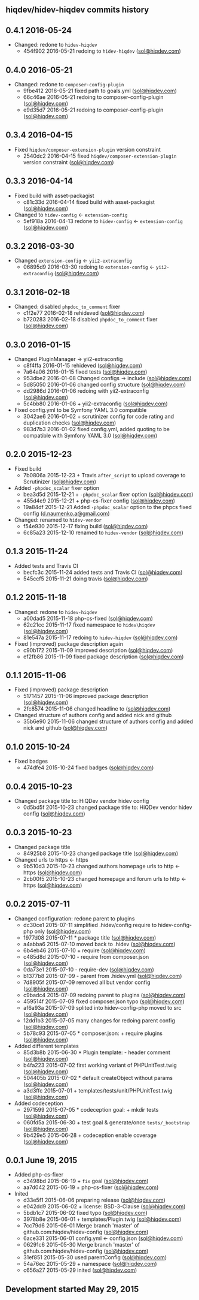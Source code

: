 hiqdev/hidev-hiqdev commits history
-----------------------------------

## 0.4.1 2016-05-24

- Changed: redone to `hidev-hiqdev`
    - 454f902 2016-05-21 redoing to `hidev-hiqdev` (sol@hiqdev.com)

## 0.4.0 2016-05-21

- Changed: redone to `composer-config-plugin`
    - 9fbe412 2016-05-21 fixed path to goals.yml (sol@hiqdev.com)
    - 66c46ae 2016-05-21 redoing to composer-config-plugin (sol@hiqdev.com)
    - e9d35d7 2016-05-21 redoing to composer-config-plugin (sol@hiqdev.com)

## 0.3.4 2016-04-15

- Fixed `hiqdev/composer-extension-plugin` version constraint
    - 2540dc2 2016-04-15 fixed `hiqdev/composer-extension-plugin` version constraint (sol@hiqdev.com)

## 0.3.3 2016-04-14

- Fixed build with asset-packagist
    - c81c33d 2016-04-14 fixed build with asset-packagist (sol@hiqdev.com)
- Changed to `hidev-config` <- `extension-config`
    - 5ef918a 2016-04-13 redone to `hidev-config` <- `extension-config` (sol@hiqdev.com)

## 0.3.2 2016-03-30

- Changed `extension-config` <- `yii2-extraconfig`
    - 06895d9 2016-03-30 redoing to `extension-config` <- `yii2-extraconfig` (sol@hiqdev.com)

## 0.3.1 2016-02-18

- Changed: disabled `phpdoc_to_comment` fixer
    - c1f2e77 2016-02-18 rehideved (sol@hiqdev.com)
    - b720283 2016-02-18 disabled `phpdoc_to_comment` fixer (sol@hiqdev.com)

## 0.3.0 2016-01-15

- Changed PluginManager -> yii2-extraconfig
    - c8f4ffa 2016-01-15 rehideved (sol@hiqdev.com)
    - 7a64a06 2016-01-15 fixed tests (sol@hiqdev.com)
    - 953dbe2 2016-01-08 Changed configs -> include (sol@hiqdev.com)
    - 5d85050 2016-01-06 changed config structure (sol@hiqdev.com)
    - dd2986d 2016-01-06 redoing with yii2-extraconfig (sol@hiqdev.com)
    - 5c4bb80 2016-01-06 + yii2-extraconfig (sol@hiqdev.com)
- Fixed config.yml to be Symfony YAML 3.0 compatible
    - 3042ae6 2016-01-02 + scrutinizer config for code rating and duplication checks (sol@hiqdev.com)
    - 983d7b3 2016-01-02 fixed config.yml, added quoting to be compatible with Symfony YAML 3.0 (sol@hiqdev.com)

## 0.2.0 2015-12-23

- Fixed build
    - 7b0806a 2015-12-23 + Travis `after_script` to upload coverage to Scrutinizer (sol@hiqdev.com)
- Added `-phpdoc_scalar` fixer option
    - bea3d5d 2015-12-21 + `-phpdoc_scalar` fixer option (sol@hiqdev.com)
    - 455d4e9 2015-12-21 + php-cs-fixer config (sol@hiqdev.com)
    - 19a84df 2015-12-21 Added `-phpdoc_scalar` option to the phpcs fixed config (d.naumenko.a@gmail.com)
- Changed: renamed to `hidev-vendor`
    - f54e930 2015-12-17 fixing build (sol@hiqdev.com)
    - 6c85a23 2015-12-10 renamed to `hidev-vendor` (sol@hiqdev.com)

## 0.1.3 2015-11-24

- Added tests and Travis CI
    - becfc3c 2015-11-24 added tests and Travis CI (sol@hiqdev.com)
    - 545ccf5 2015-11-21 doing travis (sol@hiqdev.com)

## 0.1.2 2015-11-18

- Changed: redone to `hidev-hiqdev`
    - a00dad5 2015-11-18 php-cs-fixed (sol@hiqdev.com)
    - 62c21cc 2015-11-17 fixed namespace to `hidev\hiqdev` (sol@hiqdev.com)
    - 81e547a 2015-11-17 redoing to `hidev-hiqdev` (sol@hiqdev.com)
- Fixed (improved) package description again
    - c90b172 2015-11-09 improved description (sol@hiqdev.com)
    - ef2fb86 2015-11-09 fixed package description (sol@hiqdev.com)

## 0.1.1 2015-11-06

- Fixed (improved) package description
    - 5171457 2015-11-06 improved package description (sol@hiqdev.com)
    - 2fc8574 2015-11-06 changed headline to (sol@hiqdev.com)
- Changed structure of authors config and added nick and github
    - 35b6e90 2015-11-06 changed structure of authors config and added nick and github (sol@hiqdev.com)

## 0.1.0 2015-10-24

- Fixed badges
    - 474dfe4 2015-10-24 fixed badges (sol@hiqdev.com)

## 0.0.4 2015-10-23

- Changed package title to: HiQDev vendor hidev config
    - 0d5bd5f 2015-10-23 changed package title to: HiQDev vendor hidev config (sol@hiqdev.com)

## 0.0.3 2015-10-23

- Changed package title
    - 84925b8 2015-10-23 changed package title (sol@hiqdev.com)
- Changed urls to https <- https
    - 9b510d3 2015-10-23 changed authors homepage urls to http <- https (sol@hiqdev.com)
    - 2cb00f5 2015-10-23 changed homepage and forum urls to http <- https (sol@hiqdev.com)

## 0.0.2 2015-07-11

- Changed configuration: redone parent to plugins
    - dc30ce1 2015-07-11 simplified .hidev/config require to hidev-config-php only (sol@hiqdev.com)
    - 1977d08 2015-07-11 * package title (sol@hiqdev.com)
    - a4abba6 2015-07-10 moved back to .hidev (sol@hiqdev.com)
    - 6b4eb46 2015-07-10 + require (sol@hiqdev.com)
    - c485d8d 2015-07-10 - require from composer.json (sol@hiqdev.com)
    - 0da73e1 2015-07-10 - require-dev (sol@hiqdev.com)
    - b1377b8 2015-07-09 - parent from .hidev.yml (sol@hiqdev.com)
    - 7d8905f 2015-07-09 removed all but vendor config (sol@hiqdev.com)
    - c9badc4 2015-07-09 redoing parent to plugins (sol@hiqdev.com)
    - 459514f 2015-07-09 fixed composer.json typo (sol@hiqdev.com)
    - af6a93a 2015-07-09 splited into hidev-config-php moved to src (sol@hiqdev.com)
    - 12dd1b3 2015-07-05 many changes for redoing parent config (sol@hiqdev.com)
    - 5b78c93 2015-07-05 * composer.json: + require plugins (sol@hiqdev.com)
- Added different templates
    - 85d3b8b 2015-06-30 * Plugin template: - header comment (sol@hiqdev.com)
    - b4fa223 2015-07-02 first working variant of PHPUnitTest.twig (sol@hiqdev.com)
    - 504405b 2015-07-02 * default createObject without params (sol@hiqdev.com)
    - a3d3ffc 2015-07-01 + templates/tests/unit/PHPUnitTest.twig (sol@hiqdev.com)
- Added codeception
    - 2971599 2015-07-05 * codeception goal: + mkdir tests (sol@hiqdev.com)
    - 060fd5a 2015-06-30 + test goal & generate/once `tests/_bootstrap` (sol@hiqdev.com)
    - 9b429e5 2015-06-28 + codeception enable coverage (sol@hiqdev.com)

## 0.0.1 June 19, 2015

- Added php-cs-fixer
    - c3498bd 2015-06-19 + `fix` goal (sol@hiqdev.com)
    - aa7d042 2015-06-19 + php-cs-fixer (sol@hiqdev.com)
- Inited
    - d33e5f1 2015-06-06 preparing release (sol@hiqdev.com)
    - e042dd9 2015-06-02 + license: BSD-3-Clause (sol@hiqdev.com)
    - 5bdb1c7 2015-06-02 fixed typo (sol@hiqdev.com)
    - 3978b8e 2015-06-01 + templates/Plugin.twig (sol@hiqdev.com)
    - 7cc79d6 2015-06-01 Merge branch 'master' of github.com:hiqdev/hidev-config (sol@hiqdev.com)
    - 6ace331 2015-06-01 config.yml <- config.json (sol@hiqdev.com)
    - 06291c6 2015-05-30 Merge branch 'master' of github.com:hiqdev/hidev-config (sol@hiqdev.com)
    - 31ef851 2015-05-30 used parentConfig (sol@hiqdev.com)
    - 54a76ec 2015-05-29 + namespace (sol@hiqdev.com)
    - c656a27 2015-05-29 inited (sol@hiqdev.com)

## Development started May 29, 2015

